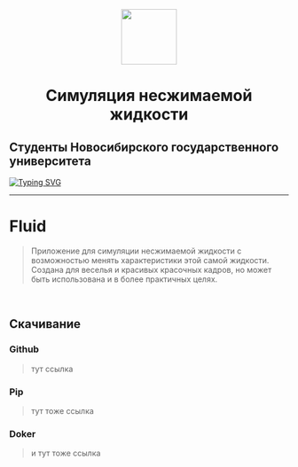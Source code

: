 <div id="header" align="center">
  <img src="https://media.giphy.com/media/xTiN0GCrD3iqO4CRZm/giphy.gif" width="100"/>
</div>

<h1 align="center">Симуляция несжимаемой жидкости <a href="https://daniilshat.ru/" target="_blank"></a></h1>
<h2><align="center">Студенты Новосибирского государственного университета</h2>

[![Typing SVG](https://readme-typing-svg.herokuapp.com?color=%2336BCF7&lines=Наша+команда:+Валентин,+Иван,+Павел)](https://git.io/typing-svg)

------------------------------

# Fluid
> Приложение для симуляции несжимаемой жидкости с возможностью менять характеристики этой самой жидкости. Создана для веселья и красивых красочных кадров, но может быть использована и в более практичных целях.

<br>

## Скачивание
### Github
> тут ссылка
### Pip
> тут тоже ссылка
### Doker
> и тут тоже ссылка

